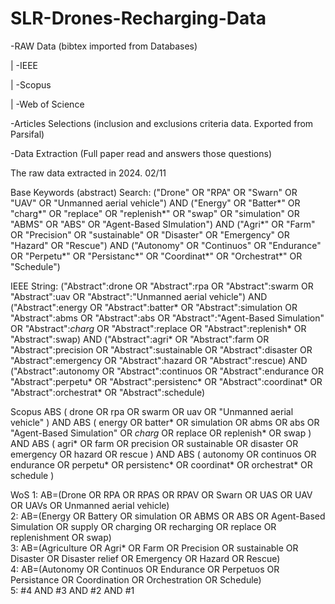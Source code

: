 # SLR-Drones-Recharging-Data

-RAW Data (bibtex imported from Databases)

| -IEEE

| -Scopus

| -Web of Science

-Articles Selections (inclusion and exclusions criteria data. Exported from Parsifal)

-Data Extraction (Full paper read and answers those questions)

The raw data extracted in 2024. 02/11

Base Keywords (abstract) Search:
("Drone" OR "RPA" OR "Swarn" OR "UAV" OR "Unmanned aerial vehicle") AND ("Energy" OR "Batter*" OR "charg*" OR "replace" OR "replenish*" OR "swap" OR "simulation" OR "ABMS" OR "ABS" OR "Agent-Based SImulation") AND ("Agri*" OR "Farm" OR "Precision" OR "sustainable" OR "Disaster" OR "Emergency" OR "Hazard" OR "Rescue") AND ("Autonomy" OR "Continuos" OR "Endurance" OR "Perpetu*" OR "Persistanc*" OR "Coordinat*" OR "Orchestrat*" OR "Schedule")

IEEE String:
("Abstract":drone OR "Abstract":rpa OR "Abstract":swarm OR "Abstract":uav OR "Abstract":"Unmanned aerial vehicle") AND ("Abstract":energy OR "Abstract":batter* OR "Abstract":simulation OR "Abstract":abms OR "Abstract":abs OR "Abstract":"Agent-Based Simulation" OR "Abstract":*charg* OR "Abstract":replace OR "Abstract":replenish* OR "Abstract":swap) AND ("Abstract":agri* OR "Abstract":farm OR "Abstract":precision OR "Abstract":sustainable OR "Abstract":disaster OR "Abstract":emergency OR "Abstract":hazard OR "Abstract":rescue) AND ("Abstract":autonomy OR "Abstract":continuos OR "Abstract":endurance OR "Abstract":perpetu* OR "Abstract":persistenc* OR "Abstract":coordinat* OR "Abstract":orchestrat* OR "Abstract":schedule)

Scopus
ABS ( drone OR rpa OR swarm OR uav OR "Unmanned aerial vehicle" ) AND ABS ( energy OR batter* OR simulation OR abms OR abs OR "Agent-Based Simulation" OR *charg* OR replace OR replenish* OR swap ) AND ABS ( agri* OR farm OR precision OR sustainable OR disaster OR emergency OR hazard OR rescue ) AND ABS ( autonomy OR continuos OR endurance OR perpetu* OR persistenc* OR coordinat* OR orchestrat* OR schedule )

WoS
1: AB=(Drone OR RPA OR RPAS OR RPAV OR Swarn OR UAS OR UAV OR UAVs OR Unmanned aerial vehicle)			
2: AB=(Energy OR Battery OR simulation OR ABMS OR ABS OR Agent-Based Simulation OR supply OR charging OR recharging OR replace OR replenishment OR swap)			
3: AB=(Agriculture OR Agri* OR Farm OR Precision OR sustainable OR Disaster OR Disaster relief OR Emergency OR Hazard OR Rescue)			
4: AB=(Autonomy OR Continuos OR Endurance OR Perpetuos OR Persistance OR Coordination OR Orchestration OR Schedule)			
5: #4 AND #3 AND #2 AND #1


 
